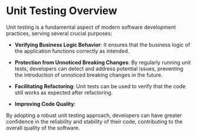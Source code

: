 # Unit Testing Overview

Unit testing is a fundamental aspect of modern software development practices, serving several crucial purposes:

* **Verifying Business Logic Behavior**: It ensures that the business logic of the application functions correctly as intended.

* **Protection from Unnoticed Breaking Changes**: By regularly running unit tests, developers can detect and address potential issues, preventing the introduction of unnoticed breaking changes in the future.

* **Facilitating Refactoring**: Unit tests can be used to verify that the code still works as expected after refactoring.

* **Improving Code Quality**:   


By adopting a robust unit testing approach, developers can have greater confidence in the reliability and stability of their code, contributing to the overall quality of the software.


